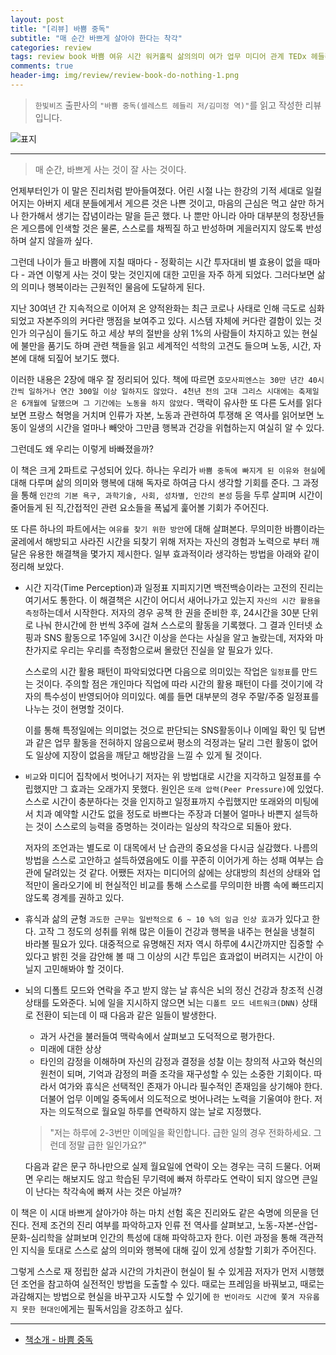 ```yaml
---  
layout: post  
title: "[리뷰] 바쁨 중독"  
subtitle: "매 순간 바쁘게 살아야 한다는 착각"  
categories: review  
tags: review book 바쁨 여유 시간 워커홀릭 삶의의미 여가 업무 미디어 관계 TEDx 헤들리 노동 
comments: true  
header-img: img/review/review-book-do-nothing-1.png
---  
```

  
> `한빛비즈` 출판사의 `"바쁨 중독(셀레스트 헤들리 저/김미정 역)"`를 읽고 작성한 리뷰입니다.  

![표지](https://theorydb.github.io/assets/img/review/review-book-do-nothing-1.png)  

---

> 매 순간, 바쁘게 사는 것이 잘 사는 것이다.

언제부터인가 이 말은 진리처럼 받아들여졌다. 어린 시절 나는 한강의 기적 세대로 일컬어지는 아버지 세대 분들에게서 게으른 것은 나쁜 것이고, 마음의 근심은 먹고 살만 하거나 한가해서 생기는 잡념이라는 말을 듣곤 했다. 나 뿐만 아니라 아마 대부분의 청장년들은 게으름에 인색할 것은 물론, 스스로를 채찍질 하고 반성하며 게을러지지 않도록 반성하며 살지 않을까 싶다. 

그런데 나이가 들고 바쁨에 지칠 때마다 - 정확히는 시간 투자대비 별 효용이 없을 때마다 - 과연 이렇게 사는 것이 맞는 것인지에 대한 고민을 자주 하게 되었다. 그러다보면 삶의 의미나 행복이라는 근원적인 물음에 도달하게 된다.

지난 30여년 간 지속적으로 이어져 온 양적완화는 최근 코로나 사태로 인해 극도로 심화되었고 자본주의의 커다란 맹점을 보여주고 있다. 시스템 자체에 커다란 결함이 있는 것인가 의구심이 들기도 하고 세상 부의 절반을 상위 1%의 사람들이 차지하고 있는 현실에 불만을 품기도 하며 관련 책들을 읽고 세계적인 석학의 고견도 들으며 노동, 시간, 자본에 대해 되짚어 보기도 했다.

이러한 내용은 2장에 매우 잘 정리되어 있다. 책에 따르면 `호모사피엔스는 30만 년간 40시간씩 일하거나 연간 300일 이상 일하지도 않았다. 4천년 전의 고대 그리스 시대에는 축제일은 6개월에 달했으며 그 기간에는 노동을 하지 않았다.` 맥락이 유사한 또 다른 도서를 읽다보면 프랑스 혁명을 거치며 인류가 자본, 노동과 관련하여 투쟁해 온 역사를 읽어보면 노동이 일생의 시간을 얼마나 빼앗아 그만큼 행복과 건강을 위협하는지 여실히 알 수 있다. 

그런데도 왜 우리는 이렇게 바빠졌을까?

이 책은 크게 2파트로 구성되어 있다. 하나는 우리가 `바쁨 중독에 빠지게 된 이유와 현실`에 대해 다루며 삶의 의미와 행복에 대해 독자로 하여금 다시 생각할 기회를 준다. 그 과정을 통해 `인간의 기본 욕구, 과학기술, 사회, 성차별, 인간의 본성` 등을 두루 살피며 시간이 줄어들게 된 직,간접적인 관련 요소들을 폭넓게 훑어볼 기회가 주어진다. 

또 다른 하나의 파트에서는 `여유를 찾기 위한 방안`에 대해 살펴본다. 무의미한 바쁨이라는 굴레에서 해방되고 사라진 시간을 되찾기 위해 저자는 자신의 경험과 노력으로 부터 깨달은 유용한 해결책을 몇가지 제시한다. 일부 효과적이라 생각하는 방법을 아래와 같이 정리해 보았다. 

* 시간 지각(Time Perception)과 일정표
  지피지기면 백전백승이라는 고전의 진리는 여기서도 통한다. 이 해결책은 시간이 어디서 새어나가고 있는지 `자신의 시간 활용을 측정`하는데서 시작한다. 저자의 경우 공책 한 권을 준비한 후, 24시간을 30분 단위로 나눠 한시간에 한 번씩 3주에 걸쳐 스스로의 활동을 기록했다. 그 결과 인터넷 쇼핑과 SNS 활동으로 1주일에 3시간 이상을 쓴다는 사실을 알고 놀랐는데, 저자와 마찬가지로 우리는 우리를 측정함으로써 몰랐던 진실을 알 필요가 있다. 
  
  스스로의 시간 활용 패턴이 파악되었다면 다음으로 의미있는 작업은 `일정표`를 만드는 것이다. 주의할 점은 개인마다 직업에 따라 시간의 활용 패턴이 다를 것이기에 각자의 특수성이 반영되어야 의미있다. 예를 들면 대부분의 경우 주말/주중 일정표를 나누는 것이 현명할 것이다. 

  이를 통해 특정일에는 의미없는 것으로 판단되는 SNS활동이나 이메일 확인 및 답변과 같은 업무 활동을 전혀하지 않음으로써 평소의 걱정과는 달리 그런 활동이 없어도 일상에 지장이 없음을 깨닫고 해방감을 느낄 수 있게 될 것이다. 

* `비교`와 미디어 집착에서 벗어나기 
  저자는 위 방법대로 시간을 지각하고 일정표를 수립했지만 그 효과는 오래가지 못했다. 원인은 `또래 압력(Peer Pressure)`에 있었다. 스스로 시간이 충분하다는 것을 인지하고 일정표까지 수립했지만 또래와의 미팅에서 치과 예약할 시간도 없을 정도로 바쁘다는 주장과 더불어 얼마나 바쁜지 설득하는 것이 스스로의 능력을 증명하는 것이라는 일상의 착각으로 되돌아 왔다. 
  
  저자의 조언과는 별도로 이 대목에서 난 습관의 중요성을 다시금 실감했다. 나름의 방법을 스스로 고안하고 설득하였음에도 이를 꾸준히 이어가게 하는 성패 여부는 습관에 달려있는 것 같다. 어쨌든 저자는 미디어의 삶에는 상대방의 최선의 상태와 업적만이 올라오기에 비 현실적인 비교를 통해 스스로를 무의미한 바쁨 속에 빠뜨리지 않도록 경계를 권하고 있다.

* 휴식과 삶의 균형
  `과도한 근무는 일반적으로 6 ~ 10 %의 임금 인상 효과`가 있다고 한다. 고작 그 정도의 성취를 위해 많은 이들이 건강과 행복을 내주는 현실을 냉철히 바라볼 필요가 있다. 대중적으로 유명해진 저자 역시 하루에 4시간까지만 집중할 수 있다고 밝힌 것을 감안해 볼 때 그 이상의 시간 투입은 효과없이 버려지는 시간이 아닐지 고민해봐야 할 것이다.

* 뇌의 디폴트 모드와 연락을 주고 받지 않는 날
  휴식은 뇌의 정신 건강과 창조적 신경 상태를 도와준다. 뇌에 일을 지시하지 않으면 뇌는 `디폴트 모드 네트워크(DNN)` 상태로 전환이 되는데 이 때 다음과 같은 일들이 발생한다. 
  - 과거 사건을 불러들여 맥락속에서 살펴보고 도덕적으로 평가한다. 
  - 미래에 대한 상상
  - 타인의 감정을 이해하며 자신의 감정과 결정을 성찰
  이는 창의적 사고와 혁신의 원천이 되며, 기억과 감정의 퍼즐 조각을 재구성할 수 있는 소중한 기회이다. 따라서 여가와 휴식은 선택적인 존재가 아니라 필수적인 존재임을 상기해야 한다. 
  더불어 업무 이메일 중독에서 의도적으로 벗어나려는 노력을 기울여야 한다. 저자는 의도적으로 월요일 하루를 연락하지 않는 날로 지정했다. 

  > "저는 하루에 2-3번만 이메일을 확인합니다. 급한 일의 경우 전화하세요. 그런데 정말 급한 일인가요?"
  
  다음과 같은 문구 하나만으로 실제 월요일에 연락이 오는 경우는 극히 드물다. 어쩌면 우리는 해보지도 않고 학습된 무기력에 빠져 하루라도 연락이 되지 않으면 큰일이 난다는 착각속에 빠져 사는 것은 아닐까?

이 책은 이 시대 바쁘게 살아가야 하는 마치 선험 혹은 진리와도 같은 숙명에 의문을 던진다. 전제 조건의 진리 여부를 파악하고자 인류 전 역사를 살펴보고, 노동-자본-산업-문화-심리학을 살펴보며 인간의 특성에 대해 파악하고자 한다. 이런 과정을 통해 객관적인 지식을 토대로 스스로 삶의 의미와 행복에 대해 깊이 있게 성찰할 기회가 주어진다.

그렇게 스스로 재 정립한 삶과 시간의 가치관이 현실이 될 수 있게끔 저자가 먼저 시행했던 조언을 참고하여 실전적인 방법을 도출할 수 있다. 때로는 프레임을 바꿔보고, 때로는 과감해지는 방법으로 현실을 바꾸고자 시도할 수 있기에 `한 번이라도 시간에 쫓겨 자유롭지 못한 현대인`에게는 필독서임을 강조하고 싶다. 

---

* [책소개 - 바쁨 중독](http://www.yes24.com/Product/Goods/96023879?OzSrank=1)

